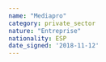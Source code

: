 ```yaml
---
name: "Mediapro"
category: private_sector
nature: "Entreprise"
nationality: ESP
date_signed: '2018-11-12'
---
```

    